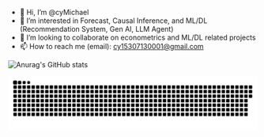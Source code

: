 - 👋 Hi, I’m @cyMichael
- 👀 I’m interested in Forecast, Causal Inference, and ML/DL (Recommendation System, Gen AI, LLM Agent)
- 💞️ I’m looking to collaborate on econometrics and ML/DL related projects
- 📫 How to reach me (email): cy15307130001@gmail.com

<!---
cyMichael/cyMichael is a ✨ special ✨ repository because its `README.md` (this file) appears on your GitHub profile.
You can click the Preview link to take a look at your changes.
--->

![Anurag's GitHub stats](https://github-readme-stats.vercel.app/api?username=cyMichael&show_icons=true&theme=radical)

<a href=#><img src="contributions.svg"></a>
